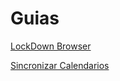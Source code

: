 # Guias

[LockDown Browser](https://github.com/tinovergne/Guias/tree/master/lockdown-browser)

[Sincronizar Calendarios](https://github.com/tinovergne/Guias/tree/master/sincronizar_calendarios)
